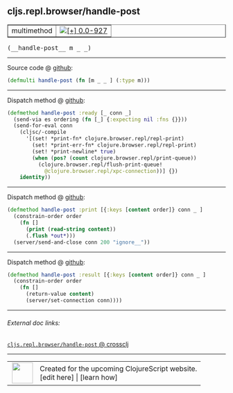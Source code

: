 ## cljs.repl.browser/handle-post



 <table border="1">
<tr>
<td>multimethod</td>
<td><a href="https://github.com/cljsinfo/cljs-api-docs/tree/0.0-927"><img valign="middle" alt="[+] 0.0-927" title="Added in 0.0-927" src="https://img.shields.io/badge/+-0.0--927-lightgrey.svg"></a> </td>
</tr>
</table>


 <samp>
(__handle-post__ m _ _)<br>
</samp>

---







Source code @ [github](https://github.com/clojure/clojurescript/blob/r1.8.34/src/main/clojure/cljs/repl/browser.clj#L136):

```clj
(defmulti handle-post (fn [m _ _ ] (:type m)))
```

<!--
Repo - tag - source tree - lines:

 <pre>
clojurescript @ r1.8.34
└── src
    └── main
        └── clojure
            └── cljs
                └── repl
                    └── <ins>[browser.clj:136](https://github.com/clojure/clojurescript/blob/r1.8.34/src/main/clojure/cljs/repl/browser.clj#L136)</ins>
</pre>

-->

---

Dispatch method @ [github](https://github.com/clojure/clojurescript/blob/r1.8.34/src/main/clojure/cljs/repl/browser.clj#L140-L150):

```clj
(defmethod handle-post :ready [_ conn _]
  (send-via es ordering (fn [_] {:expecting nil :fns {}}))
  (send-for-eval conn
    (cljsc/-compile
      '[(set! *print-fn* clojure.browser.repl/repl-print)
        (set! *print-err-fn* clojure.browser.repl/repl-print)
        (set! *print-newline* true)
        (when (pos? (count clojure.browser.repl/print-queue))
          (clojure.browser.repl/flush-print-queue!
            @clojure.browser.repl/xpc-connection))] {})
    identity))
```

<!--
Repo - tag - source tree - lines:

 <pre>
clojurescript @ r1.8.34
└── src
    └── main
        └── clojure
            └── cljs
                └── repl
                    └── <ins>[browser.clj:140-150](https://github.com/clojure/clojurescript/blob/r1.8.34/src/main/clojure/cljs/repl/browser.clj#L140-L150)</ins>
</pre>
-->

---
Dispatch method @ [github](https://github.com/clojure/clojurescript/blob/r1.8.34/src/main/clojure/cljs/repl/browser.clj#L171-L176):

```clj
(defmethod handle-post :print [{:keys [content order]} conn _ ]
  (constrain-order order
    (fn []
      (print (read-string content))
      (.flush *out*)))
  (server/send-and-close conn 200 "ignore__"))
```

<!--
Repo - tag - source tree - lines:

 <pre>
clojurescript @ r1.8.34
└── src
    └── main
        └── clojure
            └── cljs
                └── repl
                    └── <ins>[browser.clj:171-176](https://github.com/clojure/clojurescript/blob/r1.8.34/src/main/clojure/cljs/repl/browser.clj#L171-L176)</ins>
</pre>
-->

---
Dispatch method @ [github](https://github.com/clojure/clojurescript/blob/r1.8.34/src/main/clojure/cljs/repl/browser.clj#L178-L182):

```clj
(defmethod handle-post :result [{:keys [content order]} conn _ ]
  (constrain-order order
    (fn []
      (return-value content)
      (server/set-connection conn))))
```

<!--
Repo - tag - source tree - lines:

 <pre>
clojurescript @ r1.8.34
└── src
    └── main
        └── clojure
            └── cljs
                └── repl
                    └── <ins>[browser.clj:178-182](https://github.com/clojure/clojurescript/blob/r1.8.34/src/main/clojure/cljs/repl/browser.clj#L178-L182)</ins>
</pre>
-->

---


###### External doc links:

[`cljs.repl.browser/handle-post` @ crossclj](http://crossclj.info/fun/cljs.repl.browser/handle-post.html)<br>

---

 <table>
<tr><td>
<img valign="middle" align="right" width="48px" src="http://i.imgur.com/Hi20huC.png">
</td><td>
Created for the upcoming ClojureScript website.<br>
[edit here] | [learn how]
</td></tr></table>

[edit here]:https://github.com/cljsinfo/cljs-api-docs/blob/master/cljsdoc/cljs.repl.browser/handle-post.cljsdoc
[learn how]:https://github.com/cljsinfo/cljs-api-docs/wiki/cljsdoc-files

<!--

This information was too distracting to show to readers, but I'll leave it
commented here since it is helpful to:

- pretty-print the data used to generate this document
- and show how to retrieve that data



The API data for this symbol:

```clj
{:ns "cljs.repl.browser",
 :name "handle-post",
 :signature ["[m _ _]"],
 :history [["+" "0.0-927"]],
 :type "multimethod",
 :full-name-encode "cljs.repl.browser/handle-post",
 :source {:code "(defmulti handle-post (fn [m _ _ ] (:type m)))",
          :title "Source code",
          :repo "clojurescript",
          :tag "r1.8.34",
          :filename "src/main/clojure/cljs/repl/browser.clj",
          :lines [136]},
 :extra-sources ({:code "(defmethod handle-post :ready [_ conn _]\n  (send-via es ordering (fn [_] {:expecting nil :fns {}}))\n  (send-for-eval conn\n    (cljsc/-compile\n      '[(set! *print-fn* clojure.browser.repl/repl-print)\n        (set! *print-err-fn* clojure.browser.repl/repl-print)\n        (set! *print-newline* true)\n        (when (pos? (count clojure.browser.repl/print-queue))\n          (clojure.browser.repl/flush-print-queue!\n            @clojure.browser.repl/xpc-connection))] {})\n    identity))",
                  :title "Dispatch method",
                  :repo "clojurescript",
                  :tag "r1.8.34",
                  :filename "src/main/clojure/cljs/repl/browser.clj",
                  :lines [140 150]}
                 {:code "(defmethod handle-post :print [{:keys [content order]} conn _ ]\n  (constrain-order order\n    (fn []\n      (print (read-string content))\n      (.flush *out*)))\n  (server/send-and-close conn 200 \"ignore__\"))",
                  :title "Dispatch method",
                  :repo "clojurescript",
                  :tag "r1.8.34",
                  :filename "src/main/clojure/cljs/repl/browser.clj",
                  :lines [171 176]}
                 {:code "(defmethod handle-post :result [{:keys [content order]} conn _ ]\n  (constrain-order order\n    (fn []\n      (return-value content)\n      (server/set-connection conn))))",
                  :title "Dispatch method",
                  :repo "clojurescript",
                  :tag "r1.8.34",
                  :filename "src/main/clojure/cljs/repl/browser.clj",
                  :lines [178 182]}),
 :full-name "cljs.repl.browser/handle-post"}

```

Retrieve the API data for this symbol:

```clj
;; from Clojure REPL
(require '[clojure.edn :as edn])
(-> (slurp "https://raw.githubusercontent.com/cljsinfo/cljs-api-docs/catalog/cljs-api.edn")
    (edn/read-string)
    (get-in [:symbols "cljs.repl.browser/handle-post"]))
```

-->
